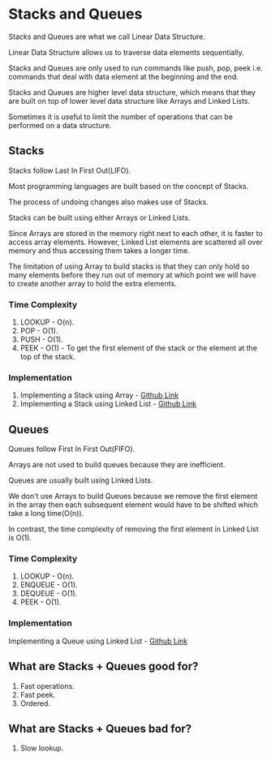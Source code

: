 # Stacks and Queues

Stacks and Queues are what we call Linear Data Structure.

Linear Data Structure allows us to traverse data elements sequentially.

Stacks and Queues are only used to run commands like push, pop, peek i.e. commands that deal with data element at the beginning and the end.

Stacks and Queues are higher level data structure, which means that they are built on top of lower level data structure like Arrays and Linked Lists.

Sometimes it is useful to limit the number of operations that can be performed on a data structure.

## Stacks

Stacks follow Last In First Out(LIFO).

Most programming languages are built based on the concept of Stacks.

The process of undoing changes also makes use of Stacks.

Stacks can be built using either Arrays or Linked Lists.

Since Arrays are stored in the memory right next to each other, it is faster to access array elements. However, Linked List elements are scattered all over memory and thus accessing them takes a longer time.

The limitation of using Array to build stacks is that they can only hold so many elements before they run out of memory at which point we will have to create another array to hold the extra elements.

### Time Complexity

1. LOOKUP - O(n).
2. POP - O(1).
3. PUSH - O(1).
4. PEEK - O(1) - To get the first element of the stack or the element at the top of the stack.

### Implementation

1. Implementing a Stack using Array - [Github Link](https://github.com/grandeurkoe/data-structures-and-algorithms/tree/82453132e845d75608172b124978b20bab83517c/data-structures/stacks-and-queues/implementing-a-stack-using-array)
2. Implementing a Stack using Linked List - [Github Link](https://github.com/grandeurkoe/data-structures-and-algorithms/tree/89e2a794d97c1cfd1a8bdedbb6a63722c0bc7c84/data-structures/stacks-and-queues/implementing-a-stack-using-linked-list)

## Queues

Queues follow First In First Out(FIFO).

Arrays are not used to build queues because they are inefficient.

Queues are usually built using Linked Lists.

We don't use Arrays to build Queues because we remove the first element in the array then each subsequent element would have to be shifted which take a long time(O(n)).

In contrast, the time complexity of removing the first element in Linked List is O(1).

### Time Complexity

1. LOOKUP - O(n).
2. ENQUEUE - O(1).
3. DEQUEUE - O(1).
4. PEEK - O(1).

### Implementation

Implementing a Queue using Linked List - [Github Link](https://github.com/grandeurkoe/data-structures-and-algorithms/tree/9eae60e307700b04dde6fe551c7b2e9165d44258/data-structures/stacks-and-queues/implementing-a-queue-using-linked-list)

## What are Stacks + Queues good for?

1. Fast operations.
2. Fast peek.
3. Ordered.

## What are Stacks + Queues bad for?

1. Slow lookup.